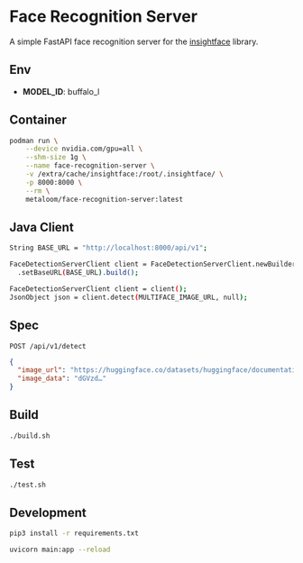 # Face Recognition Server

A simple FastAPI face recognition server for the [insightface](https://github.com/deepinsight/insightface) library.

## Env

* **MODEL_ID**: buffalo_l

## Container

```bash
podman run \
    --device nvidia.com/gpu=all \
    --shm-size 1g \
    --name face-recognition-server \
    -v /extra/cache/insightface:/root/.insightface/ \
    -p 8000:8000 \
    --rm \
    metaloom/face-recognition-server:latest
```

## Java Client


```bash
String BASE_URL = "http://localhost:8000/api/v1";

FaceDetectionServerClient client = FaceDetectionServerClient.newBuilder()
  .setBaseURL(BASE_URL).build();

FaceDetectionServerClient client = client();
JsonObject json = client.detect(MULTIFACE_IMAGE_URL, null);
```



## Spec

`POST /api/v1/detect`

```json
{
  "image_url": "https://huggingface.co/datasets/huggingface/documentation-images/resolve/main/SmolVLM.png",
  "image_data": "dGVzd…"
}
```

## Build

```bash
./build.sh
```

## Test

```bash
./test.sh
```

## Development

```bash
pip3 install -r requirements.txt

uvicorn main:app --reload
```